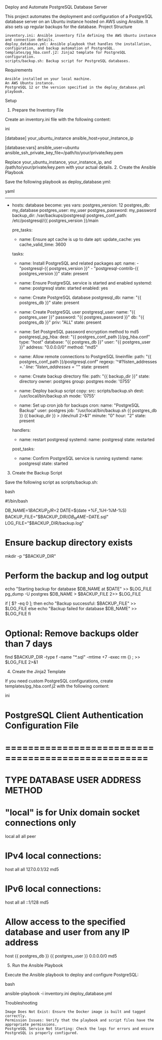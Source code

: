 Deploy and Automate PostgreSQL Database Server

This project automates the deployment and configuration of a PostgreSQL database server on an Ubuntu instance hosted on AWS using Ansible. It also sets up regular backups for the database.
Project Structure

    inventory.ini: Ansible inventory file defining the AWS Ubuntu instance and connection details.
    deploy_database.yml: Ansible playbook that handles the installation, configuration, and backup automation of PostgreSQL.
    templates/pg_hba.conf.j2: Jinja2 template for PostgreSQL configuration.
    scripts/backup.sh: Backup script for PostgreSQL databases.

Requirements

    Ansible installed on your local machine.
    An AWS Ubuntu instance.
    PostgreSQL 12 or the version specified in the deploy_database.yml playbook.

Setup
1. Prepare the Inventory File

Create an inventory.ini file with the following content:

ini

[database]
your_ubuntu_instance ansible_host=your_instance_ip

[database:vars]
ansible_user=ubuntu
ansible_ssh_private_key_file=/path/to/your/private/key.pem

Replace your_ubuntu_instance, your_instance_ip, and /path/to/your/private/key.pem with your actual details.
2. Create the Ansible Playbook

Save the following playbook as deploy_database.yml:

yaml

---
- hosts: database
  become: yes
  vars:
    postgres_version: 12
    postgres_db: my_database
    postgres_user: my_user
    postgres_password: my_password
    backup_dir: /var/backups/postgresql
    postgres_conf_path: /etc/postgresql/{{ postgres_version }}/main

  pre_tasks:
    - name: Ensure apt cache is up to date
      apt:
        update_cache: yes
        cache_valid_time: 3600

  tasks:
    - name: Install PostgreSQL and related packages
      apt:
        name: 
          - "postgresql-{{ postgres_version }}"
          - "postgresql-contrib-{{ postgres_version }}"
        state: present

    - name: Ensure PostgreSQL service is started and enabled
      systemd:
        name: postgresql
        state: started
        enabled: yes

    - name: Create PostgreSQL database
      postgresql_db:
        name: "{{ postgres_db }}"
        state: present

    - name: Create PostgreSQL user
      postgresql_user:
        name: "{{ postgres_user }}"
        password: "{{ postgres_password }}"
        db: "{{ postgres_db }}"
        priv: "ALL"
        state: present

    - name: Set PostgreSQL password encryption method to md5
      postgresql_pg_hba:
        dest: "{{ postgres_conf_path }}/pg_hba.conf"
        type: "host"
        database: "{{ postgres_db }}"
        user: "{{ postgres_user }}"
        address: "0.0.0.0/0"
        method: "md5"

    - name: Allow remote connections to PostgreSQL
      lineinfile:
        path: "{{ postgres_conf_path }}/postgresql.conf"
        regexp: '^#?listen_addresses =.*'
        line: "listen_addresses = '*'"
        state: present

    - name: Create backup directory
      file:
        path: "{{ backup_dir }}"
        state: directory
        owner: postgres
        group: postgres
        mode: '0755'

    - name: Deploy backup script
      copy:
        src: scripts/backup.sh
        dest: /usr/local/bin/backup.sh
        mode: '0755'

    - name: Set up cron job for backups
      cron:
        name: "PostgreSQL Backup"
        user: postgres
        job: "/usr/local/bin/backup.sh {{ postgres_db }} {{ backup_dir }} > /dev/null 2>&1"
        minute: "0"
        hour: "2"
        state: present

  handlers:
    - name: restart postgresql
      systemd:
        name: postgresql
        state: restarted

  post_tasks:
    - name: Confirm PostgreSQL service is running
      systemd:
        name: postgresql
        state: started

3. Create the Backup Script

Save the following script as scripts/backup.sh:

bash

#!/bin/bash

DB_NAME=$1
BACKUP_DIR=$2
DATE=$(date +%F_%H-%M-%S)
BACKUP_FILE="$BACKUP_DIR/$DB_NAME-$DATE.sql"
LOG_FILE="$BACKUP_DIR/backup.log"

# Ensure backup directory exists
mkdir -p "$BACKUP_DIR"

# Perform the backup and log output
echo "Starting backup for database $DB_NAME at $DATE" >> $LOG_FILE
pg_dump -U postgres $DB_NAME > $BACKUP_FILE 2>> $LOG_FILE

if [ $? -eq 0 ]; then
    echo "Backup successful: $BACKUP_FILE" >> $LOG_FILE
else
    echo "Backup failed for database $DB_NAME" >> $LOG_FILE
fi

# Optional: Remove backups older than 7 days
find $BACKUP_DIR -type f -name "*.sql" -mtime +7 -exec rm {} \; >> $LOG_FILE 2>&1

4. Create the Jinja2 Template

If you need custom PostgreSQL configurations, create templates/pg_hba.conf.j2 with the following content:

ini

# PostgreSQL Client Authentication Configuration File
# ===================================================
# TYPE  DATABASE        USER            ADDRESS                 METHOD

# "local" is for Unix domain socket connections only
local   all             all                                     peer
# IPv4 local connections:
host    all             all             127.0.0.1/32            md5
# IPv6 local connections:
host    all             all             ::1/128                 md5

# Allow access to the specified database and user from any IP address
host    {{ postgres_db }} {{ postgres_user }} 0.0.0.0/0 md5

5. Run the Ansible Playbook

Execute the Ansible playbook to deploy and configure PostgreSQL:

bash

ansible-playbook -i inventory.ini deploy_database.yml

Troubleshooting

    Image Does Not Exist: Ensure the Docker image is built and tagged correctly.
    Permission Issues: Verify that the playbook and script files have the appropriate permissions.
    PostgreSQL Service Not Starting: Check the logs for errors and ensure PostgreSQL is properly configured.

